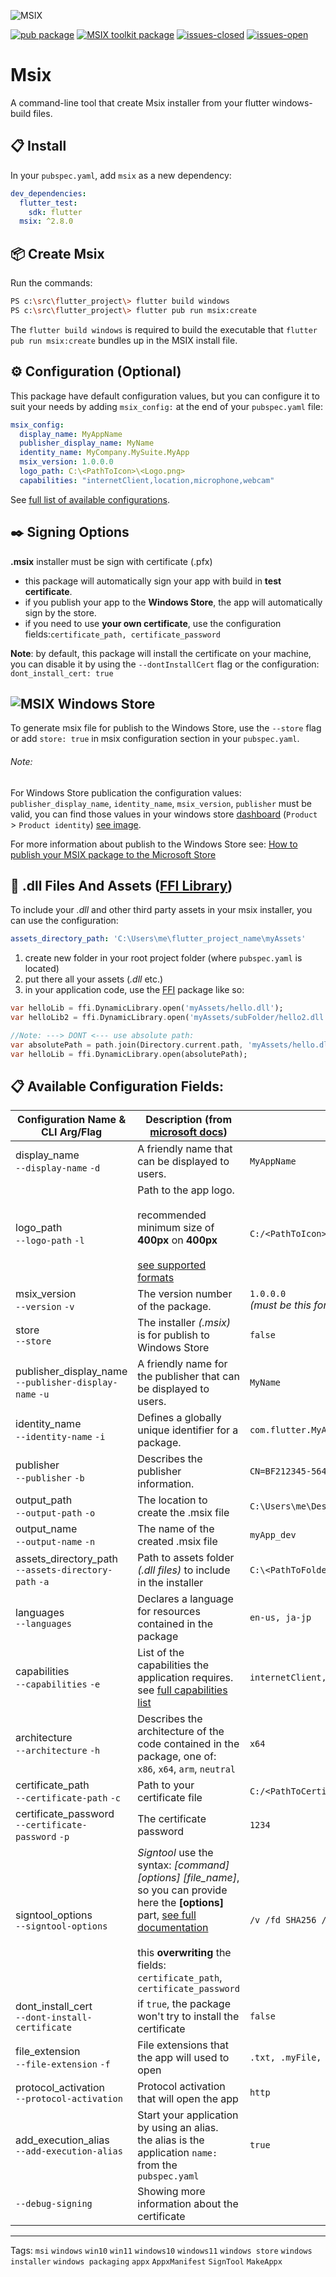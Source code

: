 ![MSIX](https://user-images.githubusercontent.com/946652/138101650-bf934b21-ced7-4836-a197-2e424ee1f86c.png)

[![pub package](https://img.shields.io/pub/v/msix.svg?color=blue)](https://pub.dev/packages/msix) [![MSIX toolkit package](https://img.shields.io/github/v/tag/microsoft/MSIX-Toolkit?color=blue&label=MSIX-Toolkit)](https://github.com/microsoft/MSIX-Toolkit) [![issues-closed](https://img.shields.io/github/issues-closed/YehudaKremer/msix?color=green)](https://github.com/YehudaKremer/msix/issues?q=is%3Aissue+is%3Aclosed) [![issues-open](https://img.shields.io/github/issues-raw/YehudaKremer/msix)](https://github.com/YehudaKremer/msix/issues)

# Msix

A command-line tool that create Msix installer from your flutter windows-build files.

## :clipboard: Install

In your `pubspec.yaml`, add `msix` as a new dependency:

```yaml
dev_dependencies:
  flutter_test:
    sdk: flutter
  msix: ^2.8.0
```

## :package: Create Msix

Run the commands:

```bash
PS c:\src\flutter_project\> flutter build windows
PS c:\src\flutter_project\> flutter pub run msix:create
```

The `flutter build windows` is required to build the executable that
`flutter pub run msix:create` bundles up in the MSIX install file.

## :gear: Configuration (Optional)

This package have default configuration values, but you can configure it to suit your needs by adding `msix_config:` at the end of your `pubspec.yaml` file:

```yaml
msix_config:
  display_name: MyAppName
  publisher_display_name: MyName
  identity_name: MyCompany.MySuite.MyApp
  msix_version: 1.0.0.0
  logo_path: C:\<PathToIcon>\<Logo.png>
  capabilities: "internetClient,location,microphone,webcam"
```

See [full list of available configurations](#clipboard-available-configuration-fields).

## :black_nib: Signing Options

**.msix** installer must be sign with certificate (.pfx)

- this package will automatically sign your app with build in **test certificate**.
- if you publish your app to the **Windows Store**, the app will automatically sign by the store.
- if you need to use **your own certificate**, use the configuration fields:`certificate_path, certificate_password`

**Note**: by default, this package will install the certificate on your machine, you can disable it by using the `--dontInstallCert` flag or the configuration: `dont_install_cert: true`

## ![MSIX](https://user-images.githubusercontent.com/946652/138161113-c905ec10-78f1-4d96-91ac-1295ae3d2a8c.png) Windows Store

To generate msix file for publish to the Windows Store, use the `--store` flag or add `store: true`
in msix configuration section in your `pubspec.yaml`.

###### Note:

For Windows Store publication the configuration values: `publisher_display_name`, `identity_name`, `msix_version`, `publisher` must be valid,
you can find those values in your windows store [dashboard](https://partner.microsoft.com/dashboard) (`Product` > `Product identity`) [see image](https://user-images.githubusercontent.com/946652/138753431-fa7dee7d-99b6-419c-94bf-4514c761abba.png).

For more information about publish to the Windows Store see: [How to publish your MSIX package to the Microsoft Store](https://www.advancedinstaller.com/msix-publish-microsoft-store.html)

## :file_folder: .dll Files And Assets ([FFI Library](https://pub.dev/packages/ffi "FFI package"))

To include your _.dll_ and other third party assets in your msix installer, you can use the configuration:

```yaml
assets_directory_path: 'C:\Users\me\flutter_project_name\myAssets'
```

1. create new folder in your root project folder (where `pubspec.yaml` is located)
2. put there all your assets (_.dll_ etc.)
3. in your application code, use the [FFI](https://pub.dev/packages/ffi "FFI package") package like so:

```dart
var helloLib = ffi.DynamicLibrary.open('myAssets/hello.dll');
var helloLib2 = ffi.DynamicLibrary.open('myAssets/subFolder/hello2.dll');

//Note: ---> DONT <--- use absolute path:
var absolutePath = path.join(Directory.current.path, 'myAssets/hello.dll');
var helloLib = ffi.DynamicLibrary.open(absolutePath);
```

## :clipboard: Available Configuration Fields:

| Configuration Name &<br />CLI Arg/Flag                      | Description (from [microsoft docs](https://docs.microsoft.com/en-us/uwp/schemas/appxpackage/appxmanifestschema/schema-root "microsoft docs"))                                                                                                                                                       | Example                                               |
| ----------------------------------------------------------- | --------------------------------------------------------------------------------------------------------------------------------------------------------------------------------------------------------------------------------------------------------------------------------------------------- | ----------------------------------------------------- |
| display_name<br />`--display-name` `-d`                     | A friendly name that can be displayed to users.                                                                                                                                                                                                                                                     | `MyAppName`                                           |
| logo_path<br />`--logo-path` `-l`                           | Path to the app logo.<br /><br />recommended minimum size of **400px** on **400px**<br /><br />[see supported formats](https://github.com/brendan-duncan/image#supported-image-formats)                                                                                                             | `C:/<PathToIcon>/<Logo.png>`                          |
| msix_version<br />`--version` `-v`                          | The version number of the package.                                                                                                                                                                                                                                                                  | `1.0.0.0`<br />_(must be this format)_                |
| store<br />`--store`                                        | The installer _(.msix)_ is for publish to Windows Store                                                                                                                                                                                                                                             | `false`                                               |
| publisher_display_name<br />`--publisher-display-name` `-u` | A friendly name for the publisher that can be displayed to users.                                                                                                                                                                                                                                   | `MyName`                                              |
| identity_name<br />`--identity-name` `-i`                   | Defines a globally unique identifier for a package.                                                                                                                                                                                                                                                 | `com.flutter.MyApp`                                   |
| publisher<br />`--publisher` `-b`                           | Describes the publisher information.                                                                                                                                                                                                                                                                | `CN=BF212345-5644-46DF-8668-014044C1B138`             |
| output_path<br />`--output-path` `-o`                       | The location to create the .msix file                                                                                                                                                                                                                                                               | `C:\Users\me\Desktop\New folder\`                     |
| output_name<br />`--output-name` `-n`                       | The name of the created .msix file                                                                                                                                                                                                                                                                  | `myApp_dev`                                           |
| assets_directory_path<br />`--assets-directory-path` `-a`   | Path to assets folder _(.dll files)_ to include in the installer                                                                                                                                                                                                                                    | `C:\<PathToFolder>\myAssets`                          |
| languages<br />`--languages`                                | Declares a language for resources contained in the package                                                                                                                                                                                                                                          | `en-us, ja-jp`                                        |
| capabilities<br />`--capabilities` `-e`                     | List of the capabilities the application requires.<br />see [full capabilities list](https://docs.microsoft.com/en-us/windows/uwp/packaging/app-capability-declarations)                                                                                                                            | `internetClient,location,microphone,bluetooth,webcam` |
| architecture<br />`--architecture` `-h`                     | Describes the architecture of the code contained in the package, one of:<br />`x86`, `x64`, `arm`, `neutral`                                                                                                                                                                                        | `x64`                                                 |
| certificate_path<br />`--certificate-path` `-c`             | Path to your certificate file                                                                                                                                                                                                                                                                       | `C:/<PathToCertificate>/<MyCertificate.pfx>`          |
| certificate_password<br />`--certificate-password` `-p`     | The certificate password                                                                                                                                                                                                                                                                            | `1234`                                                |
| signtool_options<br />`--signtool-options`                  | _Signtool_ use the syntax: _[command] [options] [file_name]_, so you can provide here the **[options]** part, [see full documentation](https://docs.microsoft.com/en-us/dotnet/framework/tools/signtool-exe)<br /><br />this **overwriting** the fields: `certificate_path`, `certificate_password` | `/v /fd SHA256 /f C:/Users/me/Desktop/my.cer`         |
| dont_install_cert<br />`--dont-install-certificate`         | if `true`, the package won't try to install the certificate                                                                                                                                                                                                                                         | `false`                                               |
| file_extension<br />`--file-extension` `-f`                 | File extensions that the app will used to open                                                                                                                                                                                                                                                      | `.txt, .myFile, .test1`                               |
| protocol_activation<br />`--protocol-activation`            | Protocol activation that will open the app                                                                                                                                                                                                                                                          | `http`                                                |
| add_execution_alias<br />`--add-execution-alias`            | Start your application by using an alias.<br />the alias is the application `name:` from the `pubspec.yaml`                                                                                                                                                                                         | `true`                                                |
| `--debug-signing`                                           | Showing more information about the certificate                                                                                                                                                                                                                                                      |                                                       |

---

Tags: `msi` `windows` `win10` `win11` `windows10` `windows11` `windows store` `windows installer` `windows packaging` `appx` `AppxManifest` `SignTool` `MakeAppx`
